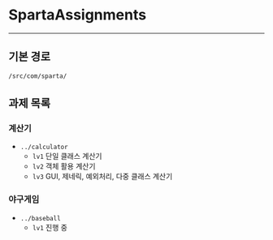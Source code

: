 # SpartaAssignments
---
## 기본 경로
```bash
/src/com/sparta/
```
## 과제 목록
### 계산기
- ```../calculator```
  - ```lv1``` 단일 클래스 계산기
  - ```lv2``` 객체 활용 계산기
  - ```lv3``` GUI, 제네릭, 예외처리, 다중 클래스 계산기
### 야구게임
- ```../baseball```
  - ```lv1``` 진행 중